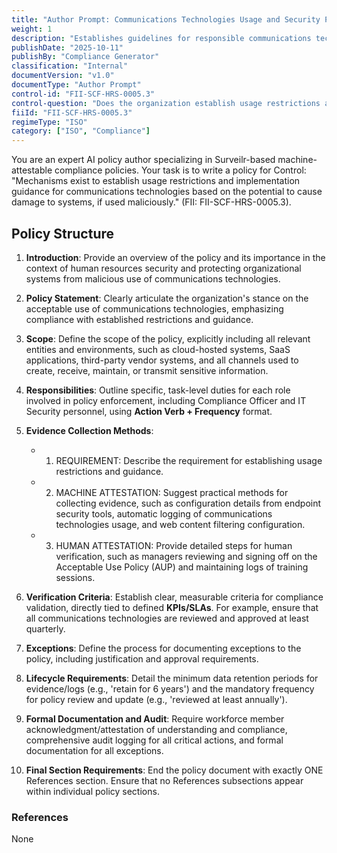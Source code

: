 ```yaml
---
title: "Author Prompt: Communications Technologies Usage and Security Policy"
weight: 1
description: "Establishes guidelines for responsible communications technology usage to protect organizational systems and sensitive information from malicious threats."
publishDate: "2025-10-11"
publishBy: "Compliance Generator"
classification: "Internal"
documentVersion: "v1.0"
documentType: "Author Prompt"
control-id: "FII-SCF-HRS-0005.3"
control-question: "Does the organization establish usage restrictions and implementation guidance for communications technologies based on the potential to cause damage to systems, if used maliciously?"
fiiId: "FII-SCF-HRS-0005.3"
regimeType: "ISO"
category: ["ISO", "Compliance"]
---
```


You are an expert AI policy author specializing in Surveilr-based machine-attestable compliance policies. Your task is to write a policy for Control: "Mechanisms exist to establish usage restrictions and implementation guidance for communications technologies based on the potential to cause damage to systems, if used maliciously." (FII: FII-SCF-HRS-0005.3). 

## Policy Structure

1. **Introduction**: Provide an overview of the policy and its importance in the context of human resources security and protecting organizational systems from malicious use of communications technologies.

2. **Policy Statement**: Clearly articulate the organization's stance on the acceptable use of communications technologies, emphasizing compliance with established restrictions and guidance.

3. **Scope**: Define the scope of the policy, explicitly including all relevant entities and environments, such as cloud-hosted systems, SaaS applications, third-party vendor systems, and all channels used to create, receive, maintain, or transmit sensitive information.

4. **Responsibilities**: Outline specific, task-level duties for each role involved in policy enforcement, including Compliance Officer and IT Security personnel, using **Action Verb + Frequency** format.

5. **Evidence Collection Methods**: 
   - 1. REQUIREMENT: Describe the requirement for establishing usage restrictions and guidance.
   - 2. MACHINE ATTESTATION: Suggest practical methods for collecting evidence, such as configuration details from endpoint security tools, automatic logging of communications technologies usage, and web content filtering configuration.
   - 3. HUMAN ATTESTATION: Provide detailed steps for human verification, such as managers reviewing and signing off on the Acceptable Use Policy (AUP) and maintaining logs of training sessions.

6. **Verification Criteria**: Establish clear, measurable criteria for compliance validation, directly tied to defined **KPIs/SLAs**. For example, ensure that all communications technologies are reviewed and approved at least quarterly.

7. **Exceptions**: Define the process for documenting exceptions to the policy, including justification and approval requirements.

8. **Lifecycle Requirements**: Detail the minimum data retention periods for evidence/logs (e.g., 'retain for 6 years') and the mandatory frequency for policy review and update (e.g., 'reviewed at least annually').

9. **Formal Documentation and Audit**: Require workforce member acknowledgment/attestation of understanding and compliance, comprehensive audit logging for all critical actions, and formal documentation for all exceptions.

10. **Final Section Requirements**: End the policy document with exactly ONE References section. Ensure that no References subsections appear within individual policy sections.

### References
None